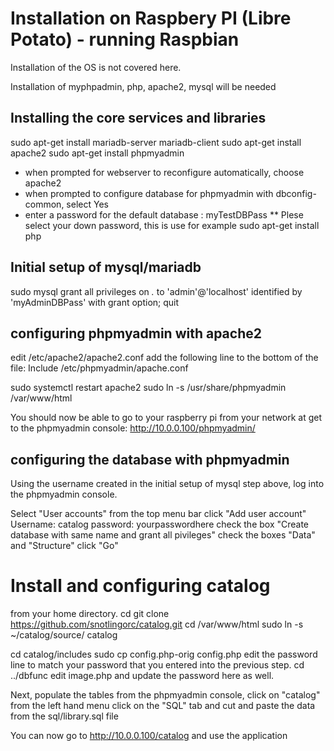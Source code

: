 # Installation on Raspbery PI (Libre Potato) - running Raspbian

Installation of the OS is not covered here.

Installation of myphpadmin, php, apache2, mysql will be needed

## Installing the core services and libraries
sudo apt-get install mariadb-server mariadb-client
sudo apt-get install apache2
sudo apt-get install phpmyadmin
* when prompted for webserver to reconfigure automatically, choose apache2 
* when prompted to configure database for phpmyadmin with dbconfig-common, select Yes
* enter a password for the default database :  myTestDBPass     ** Plese select your down password, this is use for example
sudo apt-get install php

## Initial setup of mysql/mariadb
sudo mysql
grant all privileges on *.* to 'admin'@'localhost' identified by 'myAdminDBPass' with grant option;
quit

## configuring phpmyadmin with apache2
edit /etc/apache2/apache2.conf
add the following line to the bottom of the file:
Include /etc/phpmyadmin/apache.conf

sudo systemctl restart apache2
sudo ln -s /usr/share/phpmyadmin /var/www/html

You should now be able to go to your raspberry pi from your network at get to the phpmyadmin console: 
http://10.0.0.100/phpmyadmin/

## configuring the database with phpmyadmin
Using the username created in the initial setup of mysql step above, log into the phpmyadmin console.

Select "User accounts" from the top menu bar
click "Add user account"
Username: catalog
password: yourpasswordhere
check the box "Create database with same name and grant all pivileges"
check the boxes "Data" and "Structure"
click "Go"

# Install and configuring catalog
from your home directory.
cd
git clone https://github.com/snotlingorc/catalog.git
cd /var/www/html
sudo ln -s ~/catalog/source/ catalog

cd catalog/includes
sudo cp config.php-orig config.php
edit the password line to match your password that you entered into the previous step.
cd ../dbfunc
edit image.php and update the password here as well.

Next, populate the tables
from the phpmyadmin console, click on "catalog" from the left hand menu
click on the "SQL" tab and cut and paste the data from the sql/library.sql file

You can now go to http://10.0.0.100/catalog and use the application


